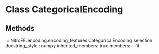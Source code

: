 

# Class CategoricalEncoding

## Methods

::: NitroFE.encoding.encoding_features.CategoricalEncoding
    selection:
        docstring_style : numpy
        inherited_members: true
        members:
        - fit

